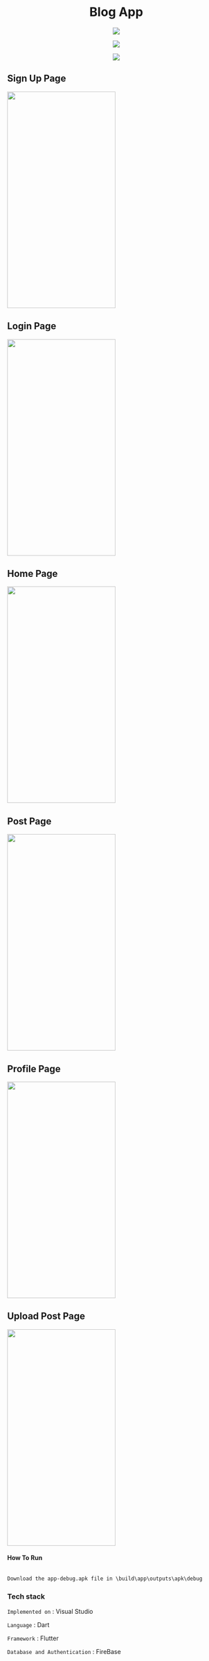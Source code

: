 <div align="center">

# Blog App

[![](https://img.shields.io/badge/Made_with-Flutter-red?style=for-the-badge&logo=flutter)](https://flutter.dev/)

[![](https://img.shields.io/badge/Made_with-Firebase-red?style=for-the-badge&logo=firebase)](https://firebase.google.com/)

[![](https://img.shields.io/badge/IDE-Visual_Studio_Code-red?style=for-the-badge&logo=visual-studio-code)](https://code.visualstudio.com/  "Visual Studio Code")

</div>

## Sign Up Page

<img src="images/sign.jpg" alt="" width="250" height="500">

## Login Page

<img src="images/login.jpg" alt="" width="250" height="500">

## Home Page

<img src="images/home.jpg" alt="" width="250" height="500">

## Post Page

<img src="images/post.jpg" alt="" width="250" height="500">

## Profile Page

<img src="images/profile.jpg" alt="" width="250" height="500">

## Upload Post Page

<img src="images/add_post.jpg" alt="" width="250" height="500">


#### How To Run 

```html

Download the app-debug.apk file in \build\app\outputs\apk\debug

```

###  Tech stack

`Implemented on` : Visual Studio  <br>

`Language` : Dart<br>

`Framework` : Flutter <br>

`Database and Authentication` : FireBase <br>
